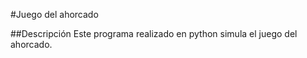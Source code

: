 #Juego del ahorcado

##Descripción 
Este programa realizado en python simula el juego del ahorcado.
